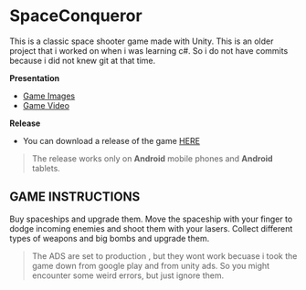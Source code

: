 # SpaceConqueror
This is a classic space shooter game made with Unity.
This is an older project that i worked on when i was learning c#. So i do not have commits because i did not knew git at that time. 

**Presentation**
- [Game Images](https://drive.google.com/drive/folders/14MbMBVRnV72NEpdP_xqmwa5XfzMfW5kH?usp=sharing)
- [Game Video](https://drive.google.com/file/d/1d3te07Bcsh7uxhXyfCA7eqk1niOEdCrk/view?usp=sharing)

**Release**
- You can download a release of the game [HERE](https://github.com/drcipri/SpaceConqueror/releases/tag/v1.3)
> The release works only on **Android** mobile phones and **Android** tablets.

## GAME INSTRUCTIONS
Buy spaceships and upgrade them.
Move the spaceship with your finger to dodge incoming enemies and shoot them with your lasers.
Collect different types of weapons and big bombs and upgrade them.


> The ADS are set to production , but they wont work becuase i took the game down from google play and from unity ads.
> So you might encounter some weird errors, but just ignore them.


